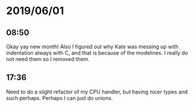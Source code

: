 # 2019/06/01

## 08:50

Okay yay new month! Also I figured out why Kate was messing up with
indentation always with C, and that is because of the modelines. I really
do not need them so I removed them.

## 17:36

Need to do a slight refactor of my CPU handler, but having nicer types and
such perhaps. Perhaps I can just do unions.
